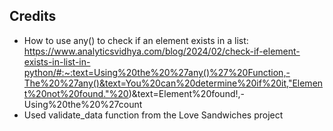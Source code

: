 ## Credits
- How to use any() to check if an element exists in a list: https://www.analyticsvidhya.com/blog/2024/02/check-if-element-exists-in-list-in-python/#:~:text=Using%20the%20%27any()%27%20Function,-The%20%27any()&text=You%20can%20determine%20if%20it,"Element%20not%20found."%20)&text=Element%20found!,-Using%20the%20%27count
- Used validate_data function from the Love Sandwiches project